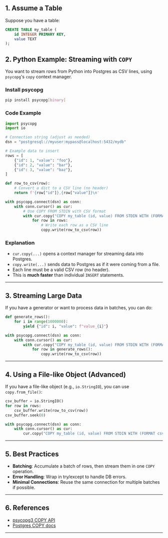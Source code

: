 ## 1. **Assume a Table**

Suppose you have a table:

```sql
CREATE TABLE my_table (
    id INTEGER PRIMARY KEY,
    value TEXT
);
```

## 2. **Python Example: Streaming with `COPY`**

You want to stream rows from Python into Postgres as CSV lines, using `psycopg`'s `copy` context manager.

### **Install psycopg**

```bash
pip install psycopg[binary]
```

### **Code Example**

```python
import psycopg
import io

# Connection string (adjust as needed)
dsn = "postgresql://myuser:mypass@localhost:5432/mydb"

# Example data to insert
rows = [
    {"id": 1, "value": "foo"},
    {"id": 2, "value": "bar"},
    {"id": 3, "value": "baz"},
]

def row_to_csv(row):
    # Convert a dict to a CSV line (no header)
    return f'{row["id"]},{row["value"]}\n'

with psycopg.connect(dsn) as conn:
    with conn.cursor() as cur:
        # Use COPY FROM STDIN with CSV format
        with cur.copy("COPY my_table (id, value) FROM STDIN WITH (FORMAT csv)") as copy:
            for row in rows:
                # Write each row as a CSV line
                copy.write(row_to_csv(row))
```

### **Explanation**

- `cur.copy(...)` opens a context manager for streaming data into Postgres.
- `copy.write(...)` sends data to Postgres as if it were coming from a file.
- Each line must be a valid CSV row (no header).
- This is **much faster** than individual `INSERT` statements.

---

## 3. **Streaming Large Data**

If you have a generator or want to process data in batches, you can do:

```python
def generate_rows():
    for i in range(1000000):
        yield {"id": i, "value": f"value_{i}"}

with psycopg.connect(dsn) as conn:
    with conn.cursor() as cur:
        with cur.copy("COPY my_table (id, value) FROM STDIN WITH (FORMAT csv)") as copy:
            for row in generate_rows():
                copy.write(row_to_csv(row))
```

---

## 4. **Using a File-like Object (Advanced)**

If you have a file-like object (e.g., `io.StringIO`), you can use `copy.from_file()`:

```python
csv_buffer = io.StringIO()
for row in rows:
    csv_buffer.write(row_to_csv(row))
csv_buffer.seek(0)

with psycopg.connect(dsn) as conn:
    with conn.cursor() as cur:
        cur.copy("COPY my_table (id, value) FROM STDIN WITH (FORMAT csv)", source=csv_buffer)
```

---

## 5. **Best Practices**

- **Batching**: Accumulate a batch of rows, then stream them in one `COPY` operation.
- **Error Handling**: Wrap in try/except to handle DB errors.
- **Minimal Connections**: Reuse the same connection for multiple batches if possible.

---

## 6. **References**

- [psycopg3 COPY API](https://www.psycopg.org/psycopg3/docs/api/copy.html)
- [Postgres COPY docs](https://www.postgresql.org/docs/current/sql-copy.html)

---